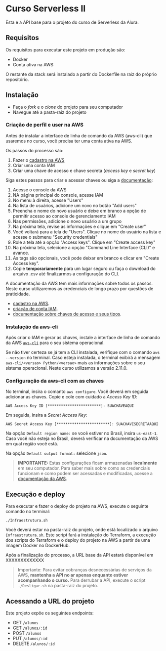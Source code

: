 # Curso Serverless II

Esta e a API base para o projeto do curso de Serverless da Alura.

## Requisitos

Os requisitos para executar este projeto em produção são:

- Docker
- Conta ativa na AWS

O restante da stack será instalado a partir do Dockerfile na raiz do próprio repositório.

## Instalação

- Faça o *fork* e o *clone* do projeto para seu computador
- Navegue até a pasta-raiz do projeto

### Criação de perfil e user na AWS

Antes de instalar a interface de linha de comando da AWS (aws-cli) que usaremos no curso, você precisa ter uma conta ativa na AWS. 

Os passos do processo são:

1. Fazer o [cadastro na AWS](https://docs.aws.amazon.com/pt_br/cli/latest/userguide/getting-started-prereqs.html#getting-started-prereqs-signup)
2. Criar uma conta IAM
3. Criar uma chave de acesso e chave secreta (*access key* e *secret key*)

Siga estes passos para criar e acessar chaves ou siga a [documentação](https://docs.aws.amazon.com/pt_br/IAM/latest/UserGuide/id_credentials_access-keys.html):

1. Acesse o console da AWS
2. NA página principal do console, acesse IAM
3. No menu à direita, acesse "Users"
4. Na lista de usuários, adicione um novo no botão "Add users"
5. Preencha o nome do novo usuário e deixe em branco a opção de permitir acesso ao console de gerenciamento IAM
6. Nas permissões, adicione o novo usuário a um grupo
7. Na próxima tela, revise as informações e clique em "Create user"
8. Você voltará para a tela de "Users". Clique no nome do usuário na lista e acesse o submenu "Security credentials"
9. Role a tela até a opção "Access keys". Clique em "Create access key"
10. Na próxima tela, selecione a opção "Command Line Interface (CLI)" e avance.
11. As tags são opcionais, você pode deixar em branco e clicar em "Create Access key".
12. Copie **temporariamente** para um lugar seguro ou faça o download do arquivo .csv até finalizarmos a configuração do CLI.

A documentação da AWS tem mais informações sobre todos os passos. Neste curso utilizaremos as credenciais de longo prazo por questões de praticidade. 

- [cadastro na AWS](https://docs.aws.amazon.com/pt_br/cli/latest/userguide/getting-started-prereqs.html#getting-started-prereqs-signup).
- [criação de conta IAM](https://docs.aws.amazon.com/pt_br/cli/latest/userguide/getting-started-prereqs.html#getting-started-prereqs-iam).
- [documentação sobre chaves de acesso e seus tipos](https://docs.aws.amazon.com/pt_br/cli/latest/userguide/getting-started-prereqs.html#getting-started-prereqs-keys).

### Instalação da aws-cli

Após criar o IAM e gerar as chaves, instale a interface de linha de comando da AWS [`aws-cli`](https://docs.aws.amazon.com/pt_br/cli/latest/userguide/getting-started-install.html) para o seu sistema operacional.

Se não tiver certeza se já tem a CLI instalada, verifique com o comando `aws --version` no terminal. Caso esteja instalada, o terminal exibirá a mensagem `aws-cli/<versao> Python/<versao>` mais as informações sobre o seu sistema operacional. Neste curso utilizamos a versão 2.11.0.

### Configuração da aws-cli com as chaves

No terminal, insira o comanto `aws configure`. Você deverá em seguida adicionar as chaves.
Copie e cole com cuidado a *Access Key ID*:
```
AWS Access Key ID [************************]: SUACHAVEAQUI
```
Em seguida, insira a *Secret Access Key*:
```
AWS Secret Access Key [************************]: SUACHAVESECRETAAQUI
```
Na opção `Default region name:` se você estiver no Brasil, insira `us-east-1`. Caso você não esteja no Brasil, deverá verificar na documentação da AWS em qual região você está.

Na opção `Default output format:` selecione `json`.

> **IMPORTANTE:** Estas configurações ficam armazenadas **localmente** em seu computador. Para saber mais sobre como as credenciais funcionam e como podem ser acessadas e modificadas, acesse a [documentação da AWS](https://docs.aws.amazon.com/pt_br/cli/latest/userguide/cli-configure-files.html). 

## Execução e deploy

Para executar e fazer o deploy do projeto na AWS, execute o seguinte comando no terminal:
```
./Infraestrutura.sh
```
Você deverá estar na pasta-raiz do projeto, onde está localizado o arquivo `Infraestrutura.sh`. Este script fará a instalação do Terraform, a execução dos scripts do Terraform e o deploy do projeto na AWS a partir de uma imagem Docker no DockerHub.

Após a finalização do processo, a URL base da API estará disponível em XXXXXXXXXXXXX

> Importante: Para evitar cobranças desnecessárias de serviços da AWS, **mantenha a API no ar apenas enquanto estiver acompanhando o curso.** Para derrubar a API, execute o script `./Desligar.sh` na pasta-raiz do projeto.

## Acessando a URL do projeto

Este projeto expõe os seguintes endpoints:

- GET `/alunos`
- GET `/alunos/:id`
- POST `/alunos`
- PUT `/alunos/:id`
- DELETE `/alunos/:id`
